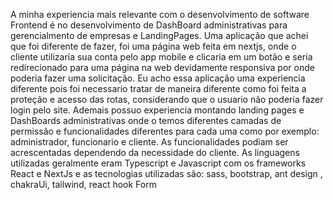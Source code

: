 <!-- 3. Fale resumidamente a sua mais relevante experiência com desenvolvimento de software,
descrevendo um pouco sobre o software desenvolvido e destacando as tecnologias e
linguagens empregadas. -->

A minha experiencia mais relevante com o desenvolvimento de software Frontend é no desenvolvimento de DashBoard administrativas para gerencialmento de empresas e LandingPages. 
Uma aplicação que achei que foi diferente de fazer, foi uma página web feita em nextjs, onde o cliente utilizaria sua conta pelo app mobile e clicaria em um botão e seria redirecionado para uma página na web devidamente responsiva por onde poderia fazer uma solicitação. Eu acho essa aplicação uma experiencia diferente pois foi necessario tratar de maneira diferente como foi feita a proteção e acesso das rotas, considerando que o usuario não poderia fazer login pelo site.
Ademais possuo experiencia montando landing pages e DashBoards administrativas onde o temos diferentes camadas de permissão e funcionalidades diferentes para cada uma como por exemplo:  administrador, funcionario e cliente. As funcionalidades podiam ser acrescentadas dependendo da necessidade do cliente. As linguagens utilizadas geralmente eram Typescript e Javascript com os frameworks React e NextJs e as tecnologias utilizadas são: sass, bootstrap, ant design , chakraUi, tailwind, react hook Form 